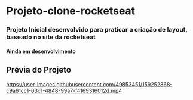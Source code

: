 <h1> Projeto-clone-rocketseat </h1>

<h3>Projeto Inicial desenvolvido para praticar a criação de layout, baseado no site da rocketseat</h3>

<h4>Ainda em desenvolvimento</h4>

<h2> Prévia do Projeto</h2>

https://user-images.githubusercontent.com/49853451/159252868-c9a61cc1-63c1-4848-99a7-f4169316012d.mp4

